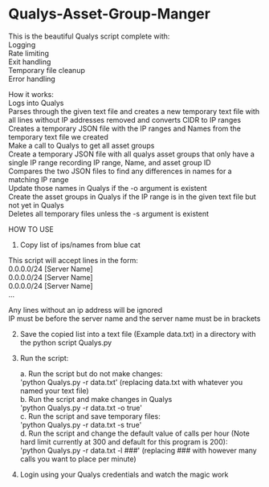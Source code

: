 # Qualys-Asset-Group-Manger  

This is the beautiful Qualys script complete with:  
	Logging  
	Rate limiting  
	Exit handling  
	Temporary file cleanup  
	Error handling  

How it works:  
	Logs into Qualys  
	Parses through the given text file and creates a new temporary text file with all lines without IP addresses removed and converts CIDR to IP ranges  
	Creates a temporary JSON file with the IP ranges and Names from the temporary text file we created  
	Make a call to Qualys to get all asset groups  
	Create a temporary JSON file with all qualys asset groups that only have a single IP range recording IP range, Name, and asset group ID  
	Compares the two JSON files to find any differences in names for a matching IP range  
	Update those names in Qualys if the -o argument is existent  
	Create the asset groups in Qualys if the IP range is in the given text file but not yet in Qualys  
	Deletes all temporary files unless the -s argument is existent  


HOW TO USE  

1. Copy list of ips/names from blue cat  

This script will accept lines in the form:  
0.0.0.0/24 [Server Name]  
0.0.0.0/24 [Server Name]  
0.0.0.0/24 [Server Name]  
...  

Any lines without an ip address will be ignored  
IP must be before the server name and the server name must be in brackets  

2. Save the copied list into a text file (Example data.txt) in a directory with the python script Qualys.py  

3. Run the script:  

	a. Run the script but do not make changes:  
		'python Qualys.py -r data.txt' (replacing data.txt with whatever you named your text file)  
	b. Run the script and make changes in Qualys  
		'python Qualys.py -r data.txt -o true'  
	c. Run the script and save temporary files:  
		'python Qualys.py -r data.txt -s true'  
	d. Run the script and change the default value of calls per hour (Note hard limit currently at 300 and default for this program is 200):  
		'python Qualys.py -r data.txt -l ###' (replacing ### with however many calls you want to place per minute)  

4. Login using your Qualys credentials and watch the magic work  
